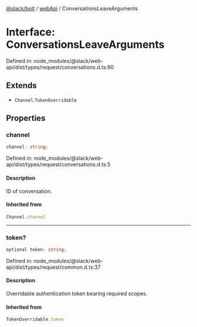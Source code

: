 [@slack/bolt](../../../../index.md) / [webApi](../index.md) / ConversationsLeaveArguments

# Interface: ConversationsLeaveArguments

Defined in: node\_modules/@slack/web-api/dist/types/request/conversations.d.ts:90

## Extends

- `Channel`.`TokenOverridable`

## Properties

### channel

```ts
channel: string;
```

Defined in: node\_modules/@slack/web-api/dist/types/request/conversations.d.ts:5

#### Description

ID of conversation.

#### Inherited from

```ts
Channel.channel
```

***

### token?

```ts
optional token: string;
```

Defined in: node\_modules/@slack/web-api/dist/types/request/common.d.ts:37

#### Description

Overridable authentication token bearing required scopes.

#### Inherited from

```ts
TokenOverridable.token
```
